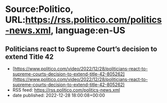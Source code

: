 # Source:Politico, URL:https://rss.politico.com/politics-news.xml, language:en-US

## Politicians react to Supreme Court’s decision to extend Title 42
 - [https://www.politico.com/video/2022/12/28/politicians-react-to-supreme-courts-decision-to-extend-title-42-805262](https://www.politico.com/video/2022/12/28/politicians-react-to-supreme-courts-decision-to-extend-title-42-805262)
 - RSS feed: https://rss.politico.com/politics-news.xml
 - date published: 2022-12-28 18:00:08+00:00




